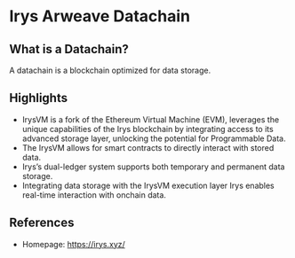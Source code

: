 # Irys Arweave Datachain

## What is a Datachain?

A datachain is a blockchain optimized for data storage.

## Highlights

- IrysVM is a fork of the Ethereum Virtual Machine (EVM), leverages the unique capabilities of the Irys blockchain by
  integrating access to its advanced storage layer, unlocking the potential for Programmable Data.
- The IrysVM allows for smart contracts to directly interact with stored data.
- Irys’s dual-ledger system supports both temporary and permanent data storage.
- Integrating data storage with the IrysVM execution layer Irys enables real-time interaction with onchain data.

## References

- Homepage: https://irys.xyz/
